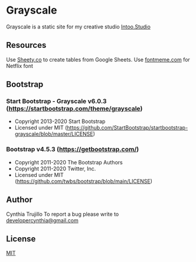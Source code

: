 # Grayscale

Grayscale is a static site for my creative studio [Intoo.Studio](https://intoo.studio/)

## Resources

Use [Sheety.co](https://sheety.co/) to create tables from Google Sheets.
Use [fontmeme.com](https://fontmeme.com/permalink/210109/f0c4b65a8d33ec0191e6c68b2dbd07b2.png) for Netflix font

## Bootstrap

### Start Bootstrap - Grayscale v6.0.3 (https://startbootstrap.com/theme/grayscale)
* Copyright 2013-2020 Start Bootstrap
* Licensed under MIT (https://github.com/StartBootstrap/startbootstrap-grayscale/blob/master/LICENSE)
### Bootstrap v4.5.3 (https://getbootstrap.com/)
 * Copyright 2011-2020 The Bootstrap Authors
 * Copyright 2011-2020 Twitter, Inc.
 * Licensed under MIT (https://github.com/twbs/bootstrap/blob/main/LICENSE)

## Author
Cynthia Trujillo 
To report a bug please write to developercynthia@gmail.com


## License
[MIT](https://choosealicense.com/licenses/mit/)